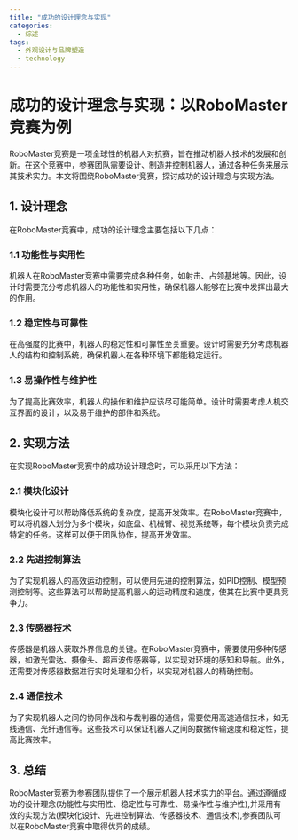 ```yaml
---  
title: "成功的设计理念与实现"  
categories:  
  - 综述
tags: 
  - 外观设计与品牌塑造 
  - technology  
---  
```


# 成功的设计理念与实现：以RoboMaster竞赛为例

RoboMaster竞赛是一项全球性的机器人对抗赛，旨在推动机器人技术的发展和创新。在这个竞赛中，参赛团队需要设计、制造并控制机器人，通过各种任务来展示其技术实力。本文将围绕RoboMaster竞赛，探讨成功的设计理念与实现方法。

## 1. 设计理念

在RoboMaster竞赛中，成功的设计理念主要包括以下几点：

### 1.1 功能性与实用性

机器人在RoboMaster竞赛中需要完成各种任务，如射击、占领基地等。因此，设计时需要充分考虑机器人的功能性和实用性，确保机器人能够在比赛中发挥出最大的作用。

### 1.2 稳定性与可靠性

在高强度的比赛中，机器人的稳定性和可靠性至关重要。设计时需要充分考虑机器人的结构和控制系统，确保机器人在各种环境下都能稳定运行。

### 1.3 易操作性与维护性

为了提高比赛效率，机器人的操作和维护应该尽可能简单。设计时需要考虑人机交互界面的设计，以及易于维护的部件和系统。

## 2. 实现方法

在实现RoboMaster竞赛中的成功设计理念时，可以采用以下方法：

### 2.1 模块化设计

模块化设计可以帮助降低系统的复杂度，提高开发效率。在RoboMaster竞赛中，可以将机器人划分为多个模块，如底盘、机械臂、视觉系统等，每个模块负责完成特定的任务。这样可以便于团队协作，提高开发效率。

### 2.2 先进控制算法

为了实现机器人的高效运动控制，可以使用先进的控制算法，如PID控制、模型预测控制等。这些算法可以帮助提高机器人的运动精度和速度，使其在比赛中更具竞争力。

### 2.3 传感器技术

传感器是机器人获取外界信息的关键。在RoboMaster竞赛中，需要使用多种传感器，如激光雷达、摄像头、超声波传感器等，以实现对环境的感知和导航。此外，还需要对传感器数据进行实时处理和分析，以实现对机器人的精确控制。

### 2.4 通信技术

为了实现机器人之间的协同作战和与裁判器的通信，需要使用高速通信技术，如无线通信、光纤通信等。这些技术可以保证机器人之间的数据传输速度和稳定性，提高比赛效率。

## 3. 总结

RoboMaster竞赛为参赛团队提供了一个展示机器人技术实力的平台。通过遵循成功的设计理念(功能性与实用性、稳定性与可靠性、易操作性与维护性),并采用有效的实现方法(模块化设计、先进控制算法、传感器技术、通信技术),参赛团队可以在RoboMaster竞赛中取得优异的成绩。 
